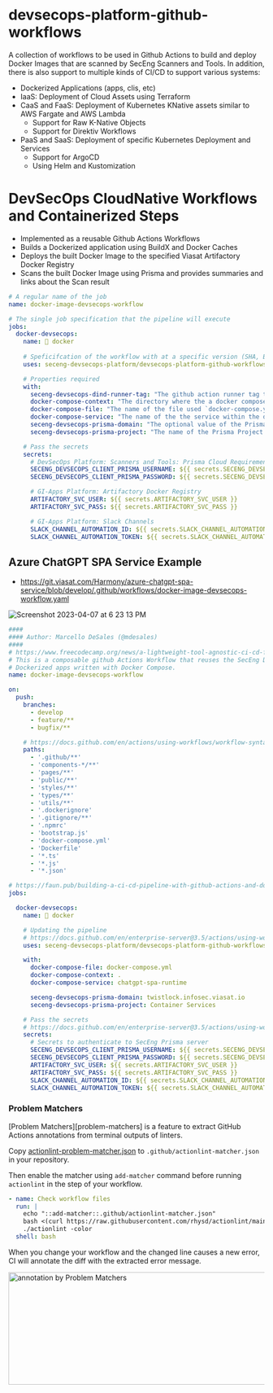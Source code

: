 # devsecops-platform-github-workflows

A collection of workflows to be used in Github Actions to build and deploy Docker Images that are scanned by SecEng Scanners and Tools.
In addition, there is also support to multiple kinds of CI/CD to support various systems:

* Dockerized Applications (apps, clis, etc)
* IaaS: Deployment of Cloud Assets using Terraform
* CaaS and FaaS: Deployment of Kubernetes KNative assets similar to AWS Fargate and AWS Lambda
  * Support for Raw K-Native Objects
  * Support for Direktiv Workflows
* PaaS and SaaS: Deployment of specific Kubernetes Deployment and Services 
  * Support for ArgoCD
  * Using Helm and Kustomization

# DevSecOps CloudNative Workflows and Containerized Steps

* Implemented as a reusable Github Actions Workflows
* Builds a Dockerized application using BuildX and Docker Caches
* Deploys the built Docker Image to the specified Viasat Artifactory Docker Registry
* Scans the built Docker Image using Prisma  and provides summaries and links about the Scan result


```yaml
# A regular name of the job
name: docker-image-devsecops-workflow

# The single job specification that the pipeline will execute
jobs:
  docker-devsecops:
    name: 🐳 docker
 
    # Speficifcation of the workflow with at a specific version (SHA, Branch or Tag)
    uses: seceng-devsecops-platform/devsecops-platform-github-workflows/.github/workflows/docker-compose-devsecops-workflow.yaml@v0.1.0

    # Properties required
    with:
      seceng-devsecops-dind-runner-tag: "The github action runner tag to run the workflow in"
      docker-compose-context: "The directory where the a docker compose file lives for the build"
      docker-compose-file: "The name of the file used `docker-compose.yaml`"
      docker-compose-service: "The name of the the service within the docker-compose file that contains the image definition"
      seceng-devsecops-prisma-domain: "The optional value of the Prisma/Twistlock Server where to send scan results"
      seceng-devsecops-prisma-project: "The name of the Prisma Project to flow " 

    # Pass the secrets
    secrets:
      # DevSecOps Platform: Scanners and Tools: Prisma Cloud Requirements
      SECENG_DEVSECOPS_CLIENT_PRISMA_USERNAME: ${{ secrets.SECENG_DEVSECOPS_CLIENT_PRISMA_USERNAME }}
      SECENG_DEVSECOPS_CLIENT_PRISMA_PASSWORD: ${{ secrets.SECENG_DEVSECOPS_CLIENT_PRISMA_PASSWORD }}

      # GI-Apps Platform: Artifactory Docker Registry
      ARTIFACTORY_SVC_USER: ${{ secrets.ARTIFACTORY_SVC_USER }}
      ARTIFACTORY_SVC_PASS: ${{ secrets.ARTIFACTORY_SVC_PASS }}

      # GI-Apps Platform: Slack Channels
      SLACK_CHANNEL_AUTOMATION_ID: ${{ secrets.SLACK_CHANNEL_AUTOMATION_ID }}
      SLACK_CHANNEL_AUTOMATION_TOKEN: ${{ secrets.SLACK_CHANNEL_AUTOMATION_TOKEN }}
```

## Azure ChatGPT SPA Service Example

* https://git.viasat.com/Harmony/azure-chatgpt-spa-service/blob/develop/.github/workflows/docker-image-devsecops-workflow.yaml

![Screenshot 2023-04-07 at 6 23 13 PM](https://media.git.viasat.com/user/6318/files/480bbb86-5b3b-432d-bd0c-39ccf7f6d906)


```yaml
####
#### Author: Marcello DeSales (@mdesales)
####
# https://www.freecodecamp.org/news/a-lightweight-tool-agnostic-ci-cd-flow-with-github-actions/
# This is a composable github Actions Workflow that reuses the SecEng DevSecOps Platform workflow for
# Dockerized apps written with Docker Compose.
name: docker-image-devsecops-workflow

on:
  push:
    branches:
      - develop
      - feature/**
      - bugfix/**

    # https://docs.github.com/en/actions/using-workflows/workflow-syntax-for-github-actions#example-including-paths
    paths:
      - '.github/**'
      - 'components-*/**'
      - 'pages/**'
      - 'public/**'
      - 'styles/**'
      - 'types/**'
      - 'utils/**'
      - '.dockerignore'
      - '.gitignore/**'
      - '.npmrc'
      - 'bootstrap.js'
      - 'docker-compose.yml'
      - 'Dockerfile'
      - '*.ts'
      - '*.js'
      - '*.json'

# https://faun.pub/building-a-ci-cd-pipeline-with-github-actions-and-docker-part-1-a9d8709c31fb
jobs:

  docker-devsecops:
    name: 🐳 docker

    # Updating the pipeline
    # https://docs.github.com/en/enterprise-server@3.5/actions/using-workflows/reusing-workflows#passing-inputs-and-secrets-to-a-reusable-workflow
    uses: seceng-devsecops-platform/devsecops-platform-github-workflows/.github/workflows/docker-compose-devsecops-workflow.yaml@feature/support-docker-compose-devsecops-workflow

    with:
      docker-compose-file: docker-compose.yml
      docker-compose-context: .
      docker-compose-service: chatgpt-spa-runtime

      seceng-devsecops-prisma-domain: twistlock.infosec.viasat.io
      seceng-devsecops-prisma-project: Container Services

    # Pass the secrets
    # https://docs.github.com/en/enterprise-server@3.5/actions/using-workflows/reusing-workflows#passing-inputs-and-secrets-to-a-reusable-workflow
    secrets:
      # Secrets to authenticate to SecEng Prisma server
      SECENG_DEVSECOPS_CLIENT_PRISMA_USERNAME: ${{ secrets.SECENG_DEVSECOPS_CLIENT_PRISMA_USERNAME }}
      SECENG_DEVSECOPS_CLIENT_PRISMA_PASSWORD: ${{ secrets.SECENG_DEVSECOPS_CLIENT_PRISMA_PASSWORD }}
      ARTIFACTORY_SVC_USER: ${{ secrets.ARTIFACTORY_SVC_USER }}
      ARTIFACTORY_SVC_PASS: ${{ secrets.ARTIFACTORY_SVC_PASS }}
      SLACK_CHANNEL_AUTOMATION_ID: ${{ secrets.SLACK_CHANNEL_AUTOMATION_ID }}
      SLACK_CHANNEL_AUTOMATION_TOKEN: ${{ secrets.SLACK_CHANNEL_AUTOMATION_TOKEN }}
```

### Problem Matchers

[Problem Matchers][problem-matchers] is a feature to extract GitHub Actions annotations from terminal outputs of linters.

Copy [actionlint-problem-matcher.json](.github/actionlint-problem-matcher.json) to `.github/actionlint-matcher.json` in your repository.

Then enable the matcher using `add-matcher` command before running `actionlint` in the step of your workflow.

```yaml
- name: Check workflow files
  run: |
    echo "::add-matcher::.github/actionlint-matcher.json"
    bash <(curl https://raw.githubusercontent.com/rhysd/actionlint/main/scripts/download-actionlint.bash)
    ./actionlint -color
  shell: bash
```

When you change your workflow and the changed line causes a new error, CI will annotate the diff with the extracted error message.

<img src="https://github.com/rhysd/ss/blob/master/actionlint/problem-matcher.png?raw=true" alt="annotation by Problem Matchers" width="715" height="221"/>
